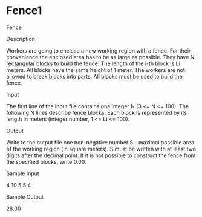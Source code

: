 # Fence1

Fence

Description

Workers are going to enclose a new working region with a fence. For their convenience the enclosed area has to be as large as possible. They have N rectangular blocks to build the fence. The length of the i-th block is Li meters. All blocks have the same height of 1 meter. The workers are not allowed to break blocks into parts. All blocks must be used to build the fence.

Input

The first line of the input file contains one integer N (3 <= N <= 100).
The following N lines describe fence blocks. Each block is represented by its length in meters (integer number, 1 <= Li <= 100).

Output

Write to the output file one non-negative number S - maximal possible area of the working region (in square meters). S must be written with at least two digits after the decimal point. If it is not possible to construct the fence from the specified blocks, write 0.00.

Sample Input

4
10
5
5
4

Sample Output

28.00
